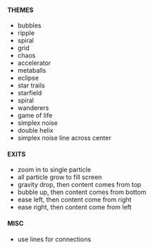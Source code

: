 #### THEMES

- bubbles
- ripple
- spiral
- grid
- chaos
- accelerator
- metaballs
- eclipse
- star trails
- starfield
- spiral
- wanderers
- game of life
- simplex noise
- double helix
- simplex noise line across center

#### EXITS

- zoom in to single particle
- all particle grow to fill screen
- gravity drop, then content comes from top
- bubble up, then content comes from bottom
- ease left, then content come from right
- ease right, then content come from left

#### MISC

- use lines for connections
